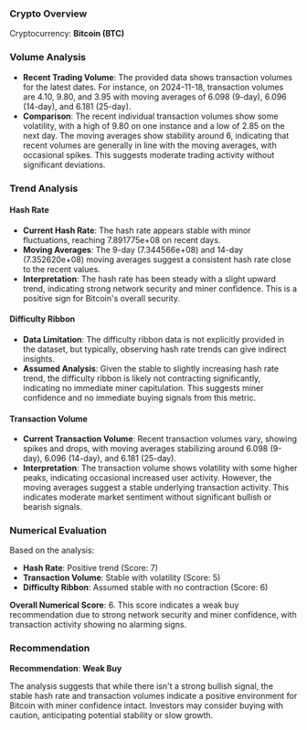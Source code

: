 ### Crypto Overview
Cryptocurrency: **Bitcoin (BTC)**

### Volume Analysis
- **Recent Trading Volume**: The provided data shows transaction volumes for the latest dates. For instance, on 2024-11-18, transaction volumes are 4.10, 9.80, and 3.95 with moving averages of 6.098 (9-day), 6.096 (14-day), and 6.181 (25-day).
- **Comparison**: The recent individual transaction volumes show some volatility, with a high of 9.80 on one instance and a low of 2.85 on the next day. The moving averages show stability around 6, indicating that recent volumes are generally in line with the moving averages, with occasional spikes. This suggests moderate trading activity without significant deviations.

### Trend Analysis

#### Hash Rate
- **Current Hash Rate**: The hash rate appears stable with minor fluctuations, reaching 7.891775e+08 on recent days.
- **Moving Averages**: The 9-day (7.344566e+08) and 14-day (7.352620e+08) moving averages suggest a consistent hash rate close to the recent values.
- **Interpretation**: The hash rate has been steady with a slight upward trend, indicating strong network security and miner confidence. This is a positive sign for Bitcoin's overall security.

#### Difficulty Ribbon
- **Data Limitation**: The difficulty ribbon data is not explicitly provided in the dataset, but typically, observing hash rate trends can give indirect insights.
- **Assumed Analysis**: Given the stable to slightly increasing hash rate trend, the difficulty ribbon is likely not contracting significantly, indicating no immediate miner capitulation. This suggests miner confidence and no immediate buying signals from this metric.

#### Transaction Volume
- **Current Transaction Volume**: Recent transaction volumes vary, showing spikes and drops, with moving averages stabilizing around 6.098 (9-day), 6.096 (14-day), and 6.181 (25-day).
- **Interpretation**: The transaction volume shows volatility with some higher peaks, indicating occasional increased user activity. However, the moving averages suggest a stable underlying transaction activity. This indicates moderate market sentiment without significant bullish or bearish signals.

### Numerical Evaluation
Based on the analysis:
- **Hash Rate**: Positive trend (Score: 7)
- **Transaction Volume**: Stable with volatility (Score: 5)
- **Difficulty Ribbon**: Assumed stable with no contraction (Score: 6)

**Overall Numerical Score**: 6. This score indicates a weak buy recommendation due to strong network security and miner confidence, with transaction activity showing no alarming signs.

### Recommendation
**Recommendation**: **Weak Buy**

The analysis suggests that while there isn't a strong bullish signal, the stable hash rate and transaction volumes indicate a positive environment for Bitcoin with miner confidence intact. Investors may consider buying with caution, anticipating potential stability or slow growth.
